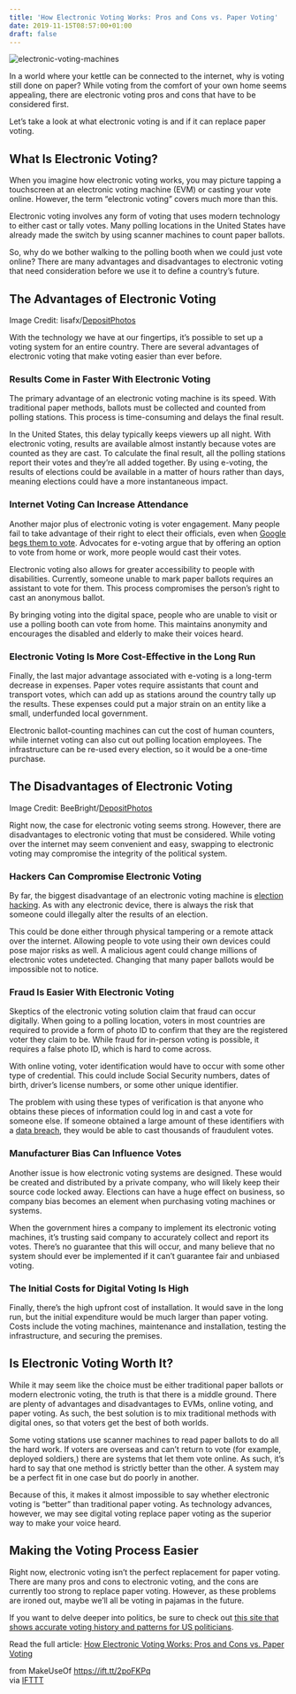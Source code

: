 ```yaml
---
title: 'How Electronic Voting Works: Pros and Cons vs. Paper Voting'
date: 2019-11-15T08:57:00+01:00
draft: false
---
```


![electronic-voting-machines](https://static.makeuseof.com/wp-content/uploads/2016/12/electronic-voting-machines.jpg)

In a world where your kettle can be connected to the internet, why is voting still done on paper? While voting from the comfort of your own home seems appealing, there are electronic voting pros and cons that have to be considered first.

Let’s take a look at what electronic voting is and if it can replace paper voting.

What Is Electronic Voting?
--------------------------

When you imagine how electronic voting works, you may picture tapping a touchscreen at an electronic voting machine (EVM) or casting your vote online. However, the term “electronic voting” covers much more than this.

Electronic voting involves any form of voting that uses modern technology to either cast or tally votes. Many polling locations in the United States have already made the switch by using scanner machines to count paper ballots.

So, why do we bother walking to the polling booth when we could just vote online? There are many advantages and disadvantages to electronic voting that need consideration before we use it to define a country’s future.

The Advantages of Electronic Voting
-----------------------------------

Image Credit: lisafx/[DepositPhotos](https://depositphotos.com/6673704/stock-photo-touch-screen-voting-closeup.html)

With the technology we have at our fingertips, it’s possible to set up a voting system for an entire country. There are several advantages of electronic voting that make voting easier than ever before.

### Results Come in Faster With Electronic Voting

The primary advantage of an electronic voting machine is its speed. With traditional paper methods, ballots must be collected and counted from polling stations. This process is time-consuming and delays the final result.

In the United States, this delay typically keeps viewers up all night. With electronic voting, results are available almost instantly because votes are counted as they are cast. To calculate the final result, all the polling stations report their votes and they’re all added together. By using e-voting, the results of elections could be available in a matter of hours rather than days, meaning elections could have a more instantaneous impact.

### Internet Voting Can Increase Attendance

Another major plus of electronic voting is voter engagement. Many people fail to take advantage of their right to elect their officials, even when [Google begs them to vote](//www.makeuseof.com/tag/google-wants-you-to-vote/). Advocates for e-voting argue that by offering an option to vote from home or work, more people would cast their votes.

Electronic voting also allows for greater accessibility to people with disabilities. Currently, someone unable to mark paper ballots requires an assistant to vote for them. This process compromises the person’s right to cast an anonymous ballot.

By bringing voting into the digital space, people who are unable to visit or use a polling booth can vote from home. This maintains anonymity and encourages the disabled and elderly to make their voices heard.

### Electronic Voting Is More Cost-Effective in the Long Run

Finally, the last major advantage associated with e-voting is a long-term decrease in expenses. Paper votes require assistants that count and transport votes, which can add up as stations around the country tally up the results. These expenses could put a major strain on an entity like a small, underfunded local government.

Electronic ballot-counting machines can cut the cost of human counters, while internet voting can also cut out polling location employees. The infrastructure can be re-used every election, so it would be a one-time purchase.

The Disadvantages of Electronic Voting
--------------------------------------

Image Credit: BeeBright/[DepositPhotos](https://depositphotos.com/157211528/stock-photo-manipulating-an-election-hacker-with.html)

Right now, the case for electronic voting seems strong. However, there are disadvantages to electronic voting that must be considered. While voting over the internet may seem convenient and easy, swapping to electronic voting may compromise the integrity of the political system.

### Hackers Can Compromise Electronic Voting

By far, the biggest disadvantage of an electronic voting machine is [election hacking](//www.makeuseof.com/tag/how-election-hacking-works/). As with any electronic device, there is always the risk that someone could illegally alter the results of an election.

This could be done either through physical tampering or a remote attack over the internet. Allowing people to vote using their own devices could pose major risks as well. A malicious agent could change millions of electronic votes undetected. Changing that many paper ballots would be impossible not to notice.

### Fraud Is Easier With Electronic Voting

Skeptics of the electronic voting solution claim that fraud can occur digitally. When going to a polling location, voters in most countries are required to provide a form of photo ID to confirm that they are the registered voter they claim to be. While fraud for in-person voting is possible, it requires a false photo ID, which is hard to come across.

With online voting, voter identification would have to occur with some other type of credential. This could include Social Security numbers, dates of birth, driver’s license numbers, or some other unique identifier.

The problem with using these types of verification is that anyone who obtains these pieces of information could log in and cast a vote for someone else. If someone obtained a large amount of these identifiers with a [data breach](//www.makeuseof.com/tag/a-scary-look-back-at-historys-worst-data-breaches/), they would be able to cast thousands of fraudulent votes.

### Manufacturer Bias Can Influence Votes

Another issue is how electronic voting systems are designed. These would be created and distributed by a private company, who will likely keep their source code locked away. Elections can have a huge effect on business, so company bias becomes an element when purchasing voting machines or systems.

When the government hires a company to implement its electronic voting machines, it’s trusting said company to accurately collect and report its votes. There’s no guarantee that this will occur, and many believe that no system should ever be implemented if it can’t guarantee fair and unbiased voting.

### The Initial Costs for Digital Voting Is High

Finally, there’s the high upfront cost of installation. It would save in the long run, but the initial expenditure would be much larger than paper voting. Costs include the voting machines, maintenance and installation, testing the infrastructure, and securing the premises.

Is Electronic Voting Worth It?
------------------------------

While it may seem like the choice must be either traditional paper ballots or modern electronic voting, the truth is that there is a middle ground. There are plenty of advantages and disadvantages to EVMs, online voting, and paper voting. As such, the best solution is to mix traditional methods with digital ones, so that voters get the best of both worlds.

Some voting stations use scanner machines to read paper ballots to do all the hard work. If voters are overseas and can’t return to vote (for example, deployed soldiers,) there are systems that let them vote online. As such, it’s hard to say that one method is strictly better than the other. A system may be a perfect fit in one case but do poorly in another.

Because of this, it makes it almost impossible to say whether electronic voting is “better” than traditional paper voting. As technology advances, however, we may see digital voting replace paper voting as the superior way to make your voice heard.

Making the Voting Process Easier
--------------------------------

Right now, electronic voting isn’t the perfect replacement for paper voting. There are many pros and cons to electronic voting, and the cons are currently too strong to replace paper voting. However, as these problems are ironed out, maybe we’ll all be voting in pajamas in the future.

If you want to delve deeper into politics, be sure to check out [this site that shows accurate voting history and patterns for US politicians](//www.makeuseof.com/tag/site-shows-accurate-voting-history-patterns-us-politicians/).

Read the full article: [How Electronic Voting Works: Pros and Cons vs. Paper Voting](https://www.makeuseof.com/tag/how-electronic-voting-works/)

  
  
from MakeUseOf https://ift.tt/2poFKPq  
via [IFTTT](https://ifttt.com/?ref=da&site=blogger)